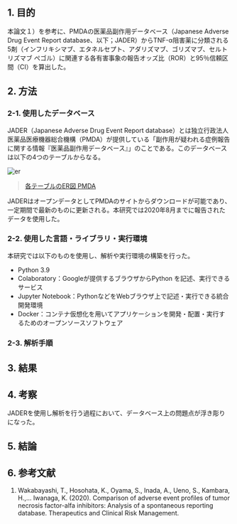 ## 1. 目的

本論文１）を参考に、PMDAの医薬品副作用データベース（Japanese Adverse Drug Event Report database、以下；JADER）からTNF-α阻害薬に分類される5剤（インフリキシマブ、エタネルセプト、アダリズマブ、ゴリズマブ、セルトリズマブ ぺゴル）に関連する各有害事象の報告オッズ比（ROR）と95％信頼区間（CI）を算出した。

## 2. 方法

### 2-1. 使用したデータベース

JADER（Japanese Adverse Drug Event Report database）とは独立行政法人医薬品医療機器総合機構（PMDA）が提供している「副作用が疑われる症例報告に関する情報『医薬品副作用データベース』」のことである。このデータベースは以下の4つのテーブルからなる。

![er](https://www.pmda.go.jp/files/000213668.png)

> [各テーブルのER図 PMDA](https://www.pmda.go.jp/safety/info-services/drugs/adr-info/suspected-adr/0004.html)

JADERはオープンデータとしてPMDAのサイトからダウンロードが可能であり、一定期間で最新のものに更新される。本研究では2020年8月までに報告されたデータを使用した。

### 2-2. 使用した言語・ライブラリ・実行環境

本研究では以下のものを使用し、解析や実行環境の構築を行った。

- Python 3.9
- Colaboratory：Googleが提供するブラウザからPython を記述、実行できるサービス
- Jupyter Notebook：PythonなどをWebブラウザ上で記述・実行できる統合開発環境
- Docker：コンテナ仮想化を用いてアプリケーションを開発・配置・実行するためのオープンソースソフトウェア

### 2-3. 解析手順



## 3. 結果



## 4. 考察

JADERを使用し解析を行う過程において、データベース上の問題点が浮き彫りになった。



## 5. 結論



## 6. 参考文献

1. Wakabayashi, T., Hosohata, K., Oyama, S., Inada, A., Ueno, S., Kambara, H.,… Iwanaga, K. (2020). Comparison of adverse event profiles of tumor necrosis factor-alfa inhibitors: Analysis of a spontaneous reporting database. Therapeutics and Clinical Risk Management.